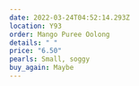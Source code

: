 ```yaml
---
date: 2022-03-24T04:52:14.293Z
location: Y93
order: Mango Puree Oolong
details: " "
price: "6.50"
pearls: Small, soggy
buy_again: Maybe
---
```

